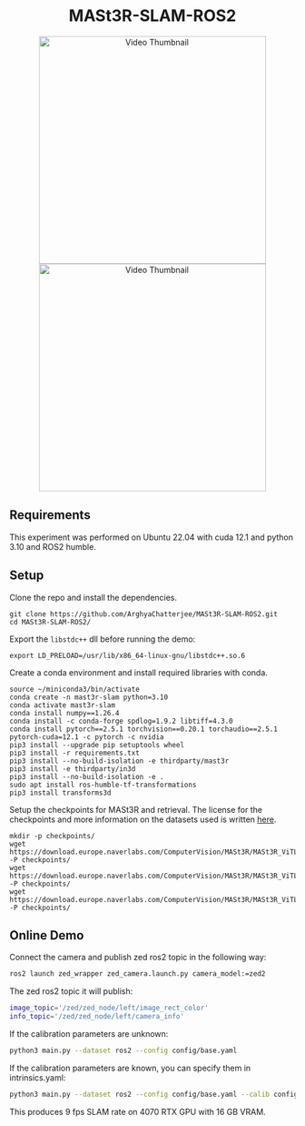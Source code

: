 <p align="center">
  <h1 align="center">MASt3R-SLAM-ROS2</h1>
  <p align="center">
  <a href="https://www.youtube.com/watch?v=iqkj2m7uGEQ" target="_blank">
    <img src="./media/ihmc_onr_demo.gif" alt="Video Thumbnail" width="400">
  </a>
  <a href="https://www.youtube.com/watch?v=7QrIU78EMaM" target="_blank">
    <img src="./media/ihmc_zedmini_demo.gif" alt="Video Thumbnail" width="400">
  </a>
  </p>
</p>

## Requirements
This experiment was performed on Ubuntu 22.04 with cuda 12.1 and python 3.10 and ROS2 humble.

## Setup

Clone the repo and install the dependencies.
```
git clone https://github.com/ArghyaChatterjee/MASt3R-SLAM-ROS2.git
cd MASt3R-SLAM-ROS2/
```
Export the `libstdc++` dll before running the demo:
```
export LD_PRELOAD=/usr/lib/x86_64-linux-gnu/libstdc++.so.6
```
Create a conda environment and install required libraries with conda.
```
source ~/miniconda3/bin/activate
conda create -n mast3r-slam python=3.10
conda activate mast3r-slam
conda install numpy==1.26.4
conda install -c conda-forge spdlog=1.9.2 libtiff=4.3.0
conda install pytorch==2.5.1 torchvision==0.20.1 torchaudio==2.5.1 pytorch-cuda=12.1 -c pytorch -c nvidia
pip3 install --upgrade pip setuptools wheel
pip3 install -r requirements.txt
pip3 install --no-build-isolation -e thirdparty/mast3r
pip3 install -e thirdparty/in3d
pip3 install --no-build-isolation -e .
sudo apt install ros-humble-tf-transformations
pip3 install transforms3d
```

Setup the checkpoints for MASt3R and retrieval.  The license for the checkpoints and more information on the datasets used is written [here](https://github.com/naver/mast3r/blob/mast3r_sfm/CHECKPOINTS_NOTICE).
```
mkdir -p checkpoints/
wget https://download.europe.naverlabs.com/ComputerVision/MASt3R/MASt3R_ViTLarge_BaseDecoder_512_catmlpdpt_metric.pth -P checkpoints/
wget https://download.europe.naverlabs.com/ComputerVision/MASt3R/MASt3R_ViTLarge_BaseDecoder_512_catmlpdpt_metric_retrieval_trainingfree.pth -P checkpoints/
wget https://download.europe.naverlabs.com/ComputerVision/MASt3R/MASt3R_ViTLarge_BaseDecoder_512_catmlpdpt_metric_retrieval_codebook.pkl -P checkpoints/
```

## Online Demo

Connect the camera and publish zed ros2 topic in the following way:
```bash
ros2 launch zed_wrapper zed_camera.launch.py camera_model:=zed2
```
The zed ros2 topic it will publish:
```bash
image_topic='/zed/zed_node/left/image_rect_color'
info_topic='/zed/zed_node/left/camera_info'
```
If the calibration parameters are unknown:
```bash
python3 main.py --dataset ros2 --config config/base.yaml
```
If the calibration parameters are known, you can specify them in intrinsics.yaml:
```bash
python3 main.py --dataset ros2 --config config/base.yaml --calib config/intrinsics_zed_demo.yaml
```
This produces 9 fps SLAM rate on 4070 RTX GPU with 16 GB VRAM. 





